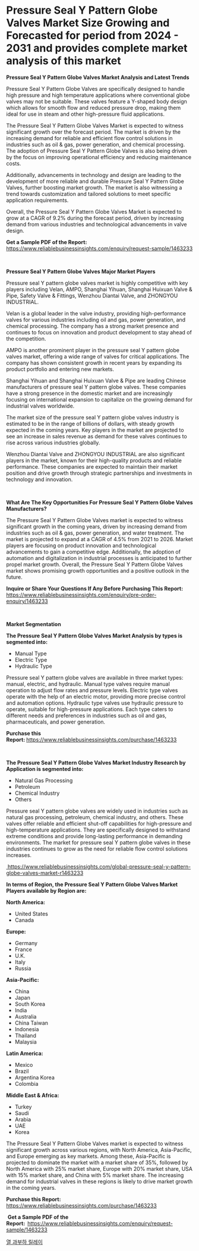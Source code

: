 <p><h1>Pressure Seal Y Pattern Globe Valves Market Size Growing and Forecasted for period from 2024 - 2031 and provides complete market analysis of this market</h1></p><p><strong>Pressure Seal Y Pattern Globe Valves Market Analysis and Latest Trends</strong></p>
<p><p>Pressure Seal Y Pattern Globe Valves are specifically designed to handle high pressure and high temperature applications where conventional globe valves may not be suitable. These valves feature a Y-shaped body design which allows for smooth flow and reduced pressure drop, making them ideal for use in steam and other high-pressure fluid applications.</p><p>The Pressure Seal Y Pattern Globe Valves Market is expected to witness significant growth over the forecast period. The market is driven by the increasing demand for reliable and efficient flow control solutions in industries such as oil & gas, power generation, and chemical processing. The adoption of Pressure Seal Y Pattern Globe Valves is also being driven by the focus on improving operational efficiency and reducing maintenance costs.</p><p>Additionally, advancements in technology and design are leading to the development of more reliable and durable Pressure Seal Y Pattern Globe Valves, further boosting market growth. The market is also witnessing a trend towards customization and tailored solutions to meet specific application requirements.</p><p>Overall, the Pressure Seal Y Pattern Globe Valves Market is expected to grow at a CAGR of 9.2% during the forecast period, driven by increasing demand from various industries and technological advancements in valve design.</p></p>
<p><strong>Get a Sample PDF of the Report:&nbsp;</strong> <a href="https://www.reliablebusinessinsights.com/enquiry/request-sample/1463233">https://www.reliablebusinessinsights.com/enquiry/request-sample/1463233</a></p>
<p>&nbsp;</p>
<p><strong>Pressure Seal Y Pattern Globe Valves Major Market Players</strong></p>
<p><p>Pressure seal Y pattern globe valves market is highly competitive with key players including Velan, AMPO, Shanghai Yihuan, Shanghai Huixuan Valve & Pipe, Safety Valve & Fittings, Wenzhou Diantai Valve, and ZHONGYOU INDUSTRIAL. </p><p>Velan is a global leader in the valve industry, providing high-performance valves for various industries including oil and gas, power generation, and chemical processing. The company has a strong market presence and continues to focus on innovation and product development to stay ahead of the competition.</p><p>AMPO is another prominent player in the pressure seal Y pattern globe valves market, offering a wide range of valves for critical applications. The company has shown consistent growth in recent years by expanding its product portfolio and entering new markets.</p><p>Shanghai Yihuan and Shanghai Huixuan Valve & Pipe are leading Chinese manufacturers of pressure seal Y pattern globe valves. These companies have a strong presence in the domestic market and are increasingly focusing on international expansion to capitalize on the growing demand for industrial valves worldwide.</p><p>The market size of the pressure seal Y pattern globe valves industry is estimated to be in the range of billions of dollars, with steady growth expected in the coming years. Key players in the market are projected to see an increase in sales revenue as demand for these valves continues to rise across various industries globally.</p><p>Wenzhou Diantai Valve and ZHONGYOU INDUSTRIAL are also significant players in the market, known for their high-quality products and reliable performance. These companies are expected to maintain their market position and drive growth through strategic partnerships and investments in technology and innovation.</p></p>
<p>&nbsp;</p>
<p><strong>What Are The Key Opportunities For Pressure Seal Y Pattern Globe Valves Manufacturers?</strong></p>
<p><p>The Pressure Seal Y Pattern Globe Valves market is expected to witness significant growth in the coming years, driven by increasing demand from industries such as oil & gas, power generation, and water treatment. The market is projected to expand at a CAGR of 4.5% from 2021 to 2026. Market players are focusing on product innovation and technological advancements to gain a competitive edge. Additionally, the adoption of automation and digitalization in industrial processes is anticipated to further propel market growth. Overall, the Pressure Seal Y Pattern Globe Valves market shows promising growth opportunities and a positive outlook in the future.</p></p>
<p><strong>Inquire or Share Your Questions If Any Before Purchasing This Report:</strong> <a href="https://www.reliablebusinessinsights.com/enquiry/pre-order-enquiry/1463233">https://www.reliablebusinessinsights.com/enquiry/pre-order-enquiry/1463233</a></p>
<p>&nbsp;</p>
<p><strong>Market Segmentation</strong></p>
<p><strong>The Pressure Seal Y Pattern Globe Valves Market Analysis by types is segmented into:</strong></p>
<p><ul><li>Manual Type</li><li>Electric Type</li><li>Hydraulic Type</li></ul></p>
<p><p>Pressure seal Y pattern globe valves are available in three market types: manual, electric, and hydraulic. Manual type valves require manual operation to adjust flow rates and pressure levels. Electric type valves operate with the help of an electric motor, providing more precise control and automation options. Hydraulic type valves use hydraulic pressure to operate, suitable for high-pressure applications. Each type caters to different needs and preferences in industries such as oil and gas, pharmaceuticals, and power generation.</p></p>
<p><strong>Purchase this Report:&nbsp;</strong><a href="https://www.reliablebusinessinsights.com/purchase/1463233">https://www.reliablebusinessinsights.com/purchase/1463233</a></p>
<p>&nbsp;</p>
<p><strong>The Pressure Seal Y Pattern Globe Valves Market Industry Research by Application is segmented into:</strong></p>
<p><ul><li>Natural Gas Processing</li><li>Petroleum</li><li>Chemical Industry</li><li>Others</li></ul></p>
<p><p>Pressure seal Y pattern globe valves are widely used in industries such as natural gas processing, petroleum, chemical industry, and others. These valves offer reliable and efficient shut-off capabilities for high-pressure and high-temperature applications. They are specifically designed to withstand extreme conditions and provide long-lasting performance in demanding environments. The market for pressure seal Y pattern globe valves in these industries continues to grow as the need for reliable flow control solutions increases.</p></p>
<p><a href="https://www.reliablebusinessinsights.com/global-pressure-seal-y-pattern-globe-valves-market-r1463233">&nbsp;https://www.reliablebusinessinsights.com/global-pressure-seal-y-pattern-globe-valves-market-r1463233</a></p>
<p><strong>In terms of Region, the Pressure Seal Y Pattern Globe Valves Market Players available by Region are:</strong></p>
<p>
    <p> <strong> North America: </strong>
        <ul>
            <li>United States</li>
            <li>Canada</li>
        </ul>
        </p> 
    <p> <strong> Europe: </strong>
        <ul>
            <li>Germany</li>
            <li>France</li>
            <li>U.K.</li>
            <li>Italy</li>
            <li>Russia</li>
        </ul>
        </p> 
    <p> <strong> Asia-Pacific: </strong>
        <ul>
            <li>China</li>
            <li>Japan</li>
            <li>South Korea</li>
            <li>India</li>
            <li>Australia</li>
            <li>China Taiwan</li>
            <li>Indonesia</li>
            <li>Thailand</li>
            <li>Malaysia</li>
        </ul>
        </p> 
    <p> <strong> Latin America: </strong>
        <ul>
            <li>Mexico</li>
            <li>Brazil</li>
            <li>Argentina Korea</li>
            <li>Colombia</li>
        </ul>
        </p> 
    <p> <strong> Middle East & Africa: </strong>
        <ul>
            <li>Turkey</li>
            <li>Saudi</li>
            <li>Arabia</li>
            <li>UAE</li>
            <li>Korea</li>
        </ul>
    </p>
    </p>
<p><p>The Pressure Seal Y Pattern Globe Valves market is expected to witness significant growth across various regions, with North America, Asia-Pacific, and Europe emerging as key markets. Among these, Asia-Pacific is projected to dominate the market with a market share of 35%, followed by North America with 25% market share, Europe with 20% market share, USA with 15% market share, and China with 5% market share. The increasing demand for industrial valves in these regions is likely to drive market growth in the coming years.</p></p>
<p><strong>Purchase this Report: </strong><a href="https://www.reliablebusinessinsights.com/purchase/1463233">https://www.reliablebusinessinsights.com/purchase/1463233</a></p>
<p>&nbsp;<strong>Get a Sample PDF of the Report:&nbsp;&nbsp;</strong><a href="https://www.reliablebusinessinsights.com/enquiry/request-sample/1463233">https://www.reliablebusinessinsights.com/enquiry/request-sample/1463233</a></p>
<p><strong></strong></p>
<p><p><a href="https://github.com/nigaleamar09/Market-Research-Report-List-2/blob/main/697577170762.md">열 과부하 릴레이</a></p></p>
